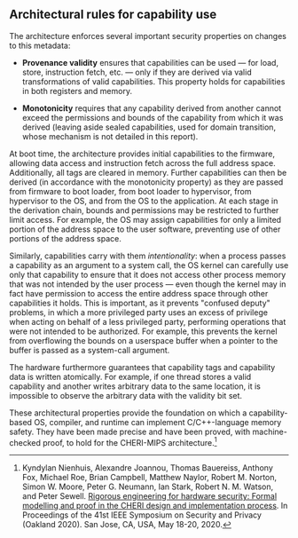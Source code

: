 ## Architectural rules for capability use

The architecture enforces several important security properties on changes to
this metadata:

* **Provenance validity** ensures that capabilities can be used &mdash; for
  load, store, instruction fetch, etc. &mdash; only if they are derived via valid
  transformations of valid capabilities.
  This property holds for capabilities in both registers and memory.

* **Monotonicity** requires that any capability derived from another
  cannot exceed the permissions and bounds of the capability from which it was
  derived (leaving aside sealed capabilities, used for domain transition,
  whose mechanism is not detailed in this report).

At boot time, the architecture provides initial capabilities to the firmware,
allowing data access and instruction fetch across the full address space.
Additionally, all tags are cleared in memory.
Further capabilities can then be derived (in accordance with the monotonicity
property) as they are passed from firmware to boot loader, from boot loader to
hypervisor, from hypervisor to the OS, and from the OS to the application.
At each stage in the derivation chain, bounds and permissions may be
restricted to further limit access.
For example, the OS may assign capabilities for only a limited portion of the
address space to the user software, preventing use of other portions of the
address space.

Similarly, capabilities carry with them *intentionality*: when a
process passes a capability as an argument to a system call, the OS kernel can
carefully use only that capability to ensure that it does not access other
process memory that was not intended by the user process &mdash; even though the
kernel may in fact have permission to access the entire address space through
other capabilities it holds.
This is important, as it prevents "confused deputy" problems, in which a more
privileged party uses an excess of privilege when acting on behalf of a less
privileged party, performing operations that were not intended to be
authorized.
For example, this prevents the kernel from overflowing the bounds on a
userspace buffer when a pointer to the buffer is passed as a
system-call argument.

The hardware furthermore guarantees that capability tags and capability data is written atomically.
For example, if one thread stores a valid capability and another writes arbitrary data to the same location, it is impossible to observe the arbitrary data with the validity bit set.

These architectural properties provide the foundation on which a
capability-based OS, compiler, and runtime can implement C/C++-language memory
safety.
They have been made precise and have been proved, with machine-checked proof,
to hold for the CHERI-MIPS architecture.[^1]

[^1]: Kyndylan Nienhuis, Alexandre Joannou, Thomas Bauereiss, Anthony Fox, Michael Roe, Brian Campbell, Matthew Naylor, Robert M. Norton, Simon W. Moore, Peter G. Neumann, Ian Stark, Robert N. M. Watson, and Peter Sewell. [Rigorous engineering for hardware security: Formal modelling and proof in the CHERI design and implementation process](https://www.cl.cam.ac.uk/research/security/ctsrd/pdfs/202005oakland-cheri-formal.pdf). In Proceedings of the 41st IEEE Symposium on Security and Privacy (Oakland 2020). San Jose, CA, USA, May 18-20, 2020.
